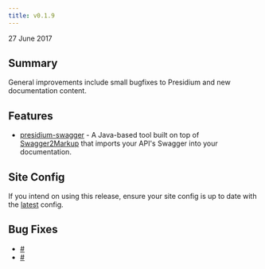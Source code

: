 ```yaml
---
title: v0.1.9
---
```


27 June 2017

## Summary

General improvements include small bugfixes to Presidium and new documentation content.

## Features

- [presidium-swagger]({{site.baseurl}}/recipes/reference_documentation/#swagger) - A Java-based tool built on top of [Swagger2Markup](https://github.com/Swagger2Markup/swagger2markup) that imports your API's Swagger into your documentation.

## Site Config

If you intend on using this release, ensure your site config is up to date with the [latest](https://github.com/SPANDigital/presidium-template/releases/tag/v0.1.9) config.

## Bug Fixes

- [#](TBD)
- [#](TBD)
